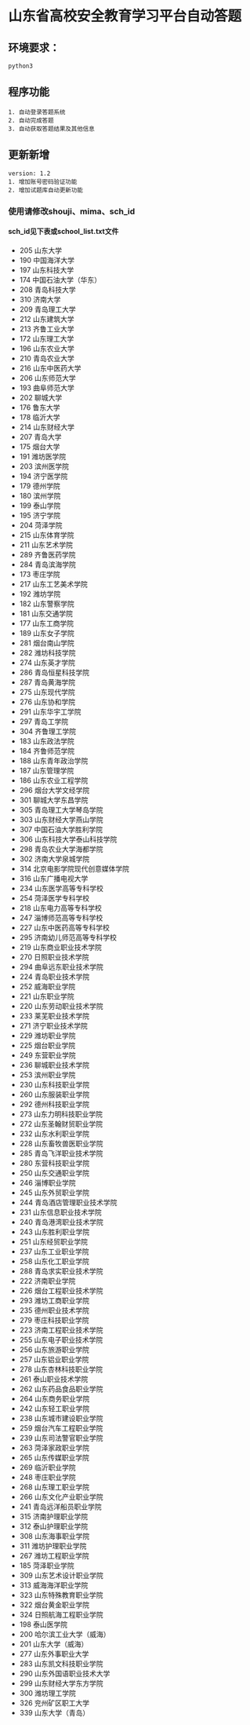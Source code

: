 # 山东省高校安全教育学习平台自动答题

## 环境要求：
	python3
## 程序功能
	1. 自动登录答题系统
    2. 自动完成答题
    3. 自动获取答题结果及其他信息
## 更新新增
	version: 1.2
	1. 增加账号密码验证功能
    2. 增加试题库自动更新功能
### 使用请修改shouji、mima、sch_id
#### sch_id见下表或school_list.txt文件

* 205 山东大学
* 190 中国海洋大学
* 197 山东科技大学
* 174 中国石油大学（华东）
* 208 青岛科技大学
* 310 济南大学
* 209 青岛理工大学
* 212 山东建筑大学
* 213 齐鲁工业大学
* 172 山东理工大学
* 196 山东农业大学
* 210 青岛农业大学
* 216 山东中医药大学
* 206 山东师范大学
* 193 曲阜师范大学
* 202 聊城大学
* 176 鲁东大学
* 178 临沂大学
* 214 山东财经大学
* 207 青岛大学
* 175 烟台大学
* 191 潍坊医学院
* 203 滨州医学院
* 194 济宁医学院
* 179 德州学院
* 180 滨州学院
* 199 泰山学院
* 195 济宁学院
* 204 菏泽学院
* 215 山东体育学院
* 211 山东艺术学院
* 289 齐鲁医药学院
* 284 青岛滨海学院
* 173 枣庄学院
* 217 山东工艺美术学院
* 192 潍坊学院
* 182 山东警察学院
* 181 山东交通学院
* 177 山东工商学院
* 189 山东女子学院
* 281 烟台南山学院
* 282 潍坊科技学院
* 274 山东英才学院
* 286 青岛恒星科技学院
* 287 青岛黄海学院
* 275 山东现代学院
* 276 山东协和学院
* 291 山东华宇工学院
* 297 青岛工学院
* 304 齐鲁理工学院
* 183 山东政法学院
* 184 齐鲁师范学院
* 188 山东青年政治学院
* 187 山东管理学院
* 186 山东农业工程学院
* 296 烟台大学文经学院
* 301 聊城大学东昌学院
* 305 青岛理工大学琴岛学院
* 303 山东财经大学燕山学院
* 307 中国石油大学胜利学院
* 306 山东科技大学泰山科技学院
* 298 青岛农业大学海都学院
* 302 济南大学泉城学院
* 314 北京电影学院现代创意媒体学院
* 316 山东广播电视大学
* 234 山东医学高等专科学校
* 254 菏泽医学专科学校
* 218 山东电力高等专科学校
* 247 淄博师范高等专科学校
* 227 山东中医药高等专科学校
* 295 济南幼儿师范高等专科学校
* 219 山东商业职业技术学院
* 270 日照职业技术学院
* 294 曲阜远东职业技术学院
* 224 青岛职业技术学院
* 252 威海职业学院
* 221 山东职业学院
* 220 山东劳动职业技术学院
* 233 莱芜职业技术学院
* 271 济宁职业技术学院
* 229 潍坊职业学院
* 225 烟台职业学院
* 249 东营职业学院
* 236 聊城职业技术学院
* 253 滨州职业学院
* 230 山东科技职业学院
* 260 山东服装职业学院
* 292 德州科技职业学院
* 273 山东力明科技职业学院
* 272 山东圣翰财贸职业学院
* 232 山东水利职业学院
* 228 山东畜牧兽医职业学院
* 285 青岛飞洋职业技术学院
* 280 东营科技职业学院
* 250 山东交通职业学院
* 246 淄博职业学院
* 245 山东外贸职业学院
* 244 青岛酒店管理职业技术学院
* 231 山东信息职业技术学院
* 240 青岛港湾职业技术学院
* 243 山东胜利职业学院
* 251 山东经贸职业学院
* 237 山东工业职业学院
* 258 山东化工职业学院
* 288 青岛求实职业技术学院
* 222 济南职业学院
* 226 烟台工程职业技术学院
* 293 潍坊工商职业学院
* 235 德州职业技术学院
* 279 枣庄科技职业学院
* 223 济南工程职业技术学院
* 255 山东电子职业技术学院
* 256 山东旅游职业学院
* 257 山东铝业职业学院
* 278 山东杏林科技职业学院
* 261 泰山职业技术学院
* 262 山东药品食品职业学院
* 264 山东商务职业学院
* 242 山东轻工职业学院
* 238 山东城市建设职业学院
* 259 烟台汽车工程职业学院
* 239 山东司法警官职业学院
* 263 菏泽家政职业学院
* 265 山东传媒职业学院
* 269 临沂职业学院
* 248 枣庄职业学院
* 268 山东理工职业学院
* 266 山东文化产业职业学院
* 241 青岛远洋船员职业学院
* 315 济南护理职业学院
* 312 泰山护理职业学院
* 308 山东海事职业学院
* 311 潍坊护理职业学院
* 267 潍坊工程职业学院
* 185 菏泽职业学院
* 309 山东艺术设计职业学院
* 313 威海海洋职业学院
* 323 山东特殊教育职业学院
* 322 烟台黄金职业学院
* 324 日照航海工程职业学院
* 198 泰山医学院
* 200 哈尔滨工业大学（威海）
* 201 山东大学（威海）
* 277 山东外事职业大学
* 283 山东凯文科技职业学院
* 290 山东外国语职业技术大学
* 299 山东财经大学东方学院
* 300 潍坊理工学院
* 326 兖州矿区职工大学
* 339 山东大学（青岛）